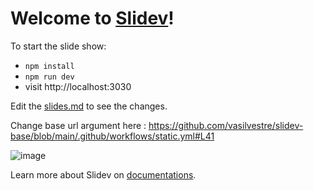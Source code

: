 # Welcome to [Slidev](https://github.com/slidevjs/slidev)!

To start the slide show:

- `npm install`
- `npm run dev`
- visit http://localhost:3030

Edit the [slides.md](./slides.md) to see the changes.

Change base url argument here : https://github.com/vasilvestre/slidev-base/blob/main/.github/workflows/static.yml#L41

![image](https://github.com/vasilvestre/slidev-base/assets/17164385/aeb39f67-f071-48e9-8dec-0c293e9d31f7)

Learn more about Slidev on [documentations](https://sli.dev/).
